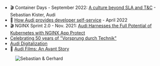 - 🎬 Container Days - September 2022: [A culture beyond SLA and T&C](https://www.youtube.com/watch?v=OdTzv_qtJYM) - Sebastian Kister, Audi
- 📄 [How Audi provides developer self-service](https://www.computerweekly.com/news/252515798/Executive-Interview-How-Audi-provides-developer-self-service) - April 2022
- 🎬 NGINX Sprint 2.0 - Nov. 2021: [Audi Harnesses the Full Potential of Kubernetes with NGINX App Protect](https://www.youtube.com/watch?v=VgskZA6fCCw)
- [Celebrating 50 years of "Vorsprung durch Technik"](https://www.progress.audi/progress/en/oliver-hoffmann-vorsprung-durch-technik-more-than-a-claim.html)
- [Audi Digitalization](https://www.progress.audi/progress/en/digitalization.html)
- 🚙 [Audi Films: An Avant Story](https://www.youtube.com/watch?v=g8gw8B939Eo)

<figure class="richtext-figure richtext-figure--full">
  <img src="https://changelog-assets.s3.amazonaws.com/shipit/shipit-74--sebastian-kister.jpg" alt="Sebastian & Gerhard" loading="lazy">
</figure>
